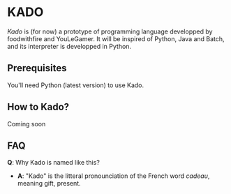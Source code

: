 # KADO

*Kado* is (for now) a prototype of programming language developped by foodwithfire and YouLeGamer. It will be inspired of Python, Java and Batch, and its interpreter is developped in Python.

## Prerequisites

You'll need Python (latest version) to use Kado.

## How to Kado?
Coming soon

## FAQ

**Q**: Why Kado is named like this?
* **A**: "Kado" is the litteral pronounciation of the French word *cadeau*, meaning gift, present.
